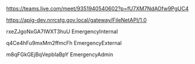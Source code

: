
https://teams.live.com/meet/9351940540602?p=fU7XM7NdAOfw9PgUC4



https://apig-dev.nrrcstg.gov.local/gateway/FileNetAPI/1.0



rxeZJgoNxGA7IWXT3huU	EmergencyInternal

q4Ce4hFu9mxMm2ffmcFh	EmergencyExternal

m8qFGkGEjBqVepbIaBpY	EmergencyAdmin
